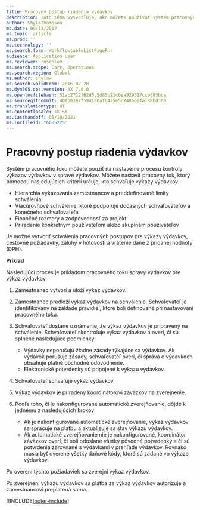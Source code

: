 ```yaml
---
title: Pracovný postup riadenia výdavkov
description: Táto téma vysvetľuje, ako môžete používať systém pracovných tokov v aplikácii Microsoft Dynamics 365 Finance na nastavenie procesu kontroly výkazov výdavkov v správe výdavkov.
author: ShylaThompson
ms.date: 09/13/2017
ms.topic: article
ms.prod: ''
ms.technology: ''
ms.search.form: WorkflowtableListPageRnr
audience: Application User
ms.reviewer: roschlom
ms.search.scope: Core, Operations
ms.search.region: Global
ms.author: shylaw
ms.search.validFrom: 2016-02-28
ms.dyn365.ops.version: AX 7.0.0
ms.openlocfilehash: 51ac2712f62d5c5d85b21c0ea929517ccb893bca
ms.sourcegitcommit: 40f68387f594180af64a5e5c748b6efa188bd300
ms.translationtype: HT
ms.contentlocale: sk-SK
ms.lasthandoff: 05/10/2021
ms.locfileid: "6005225"
---
```

# <a name="expense-management-workflow"></a>Pracovný postup riadenia výdavkov

Systém pracovného toku môžete použiť na nastavenie procesu kontroly výkazov výdavkov v správe výdavkov. Môžete nastaviť pracovný tok, ktorý pomocou nasledujúcich kritérií určuje, kto schvaľuje výkazy výdavkov:

- Hierarchia vykazovania zamestnancov a preddefinované limity schválenia
- Viacúrovňové schválenie, ktoré podporuje dočasných schvaľovateľov a konečného schvaľovateľa
- Finančné rozmery a zodpovednosť za projekt
- Priradenie konkrétnym používateľom alebo skupinám používateľov

Je možné vytvoriť schválenia pracovných postupov pre výkazy výdavkov, cestovné požiadavky, zálohy v hotovosti a vrátenie dane z pridanej hodnoty (DPH).

**Príklad**

Nasledujúci proces je príkladom pracovného toku správy výdavkov pre výkaz výdavkov.

1. Zamestnanec vytvorí a uloží výkaz výdavkov.
2. Zamestnanec predloží výkaz výdavkov na schválenie. Schvaľovateľ je identifikovaný na základe pravidiel, ktoré boli definované pri nastavovaní pracovného toku.
3. Schvaľovateľ dostane oznámenie, že výkaz výdavkov je pripravený na schválenie. Schvaľovateľ skontroluje výkaz výdavkov a overí, či sú splnené nasledujúce podmienky:

    - Výdavky neporušujú žiadne zásady týkajúce sa výdavkov. Ak výdavok porušuje zásady, schvaľovateľ overí, či správa o výdavkoch obsahuje platné obchodné odôvodnenie.
    - Elektronické potvrdenky sú pripojené k výkazu výdavkov.

4. Schvaľovateľ schvaľuje výkaz výdavkov.
5. Výkaz výdavkov je priradený koordinátorovi záväzkov na zverejnenie.
6. Podľa toho, či je nakonfigurované automatické zverejňovanie, dôjde k jednému z nasledujúcich krokov:

    - Ak je nakonfigurované automatické zverejňovanie, výkaz výdavkov sa spracuje na platbu a aktualizuje sa stav výkazu výdavkov.
    - Ak automatické zverejňovanie nie je nakonfigurované, koordinátor záväzkov overí, či boli odoslané všetky pôvodné potvrdenky a či sú potvrdenia zarovnané s výdavkami v prehľade výdavkov. Rovnako musia byť overené všetky daňové kódy, ktoré sú zadané vo výkaze výdavkov.

Po overení týchto požiadaviek sa zverejní výkaz výdavkov.

Po zverejnení výkazu výdavkov sa platba za výkaz výdavkov autorizuje a zamestnancovi preplatená suma.


[!INCLUDE[footer-include](../includes/footer-banner.md)]